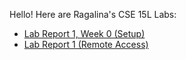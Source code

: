 Hello! Here are Ragalina's CSE 15L Labs:

- [Lab Report 1, Week 0 (Setup)](https://ragalina.github.io/cse15l-lab-reports/lab-report-1-week-0.html)
- [Lab Report 1 (Remote Access)](https://ragalina.github.io/cse15l-lab-reports/lab-report-1.html)

